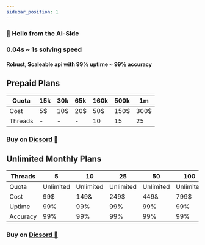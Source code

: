 ```yaml
---
sidebar_position: 1
---
```

### :wave: Hello from the Ai-Side

### 0.04s ~ 1s solving speed

#### Robust, Scaleable api with 99% uptime ~ 99% accuracy

## Prepaid Plans

| Quota   | 15k | 30k | 65k | 160k | 500k | 1m   |
| --------- | ----- | ----- | :---- | ------ | ------ | ------ |
| Cost    | 5$  | 10$ | 20$ | 50$  | 150$ | 300$ |
| Threads | -   | -   | -   | 10   | 15   | 25   |

### Buy on [Dicsord 🔗](https://discord.gg/E7FfzhZqzA)

## Unlimited Monthly Plans

| Threads  | 5         | 10        | 25        | 50        | 100       | 200       | 300       | 600       | 1000      |
| ---------- | ----------- | ----------- | ----------- | ----------- | ----------- | ----------- | ----------- | ----------- | ----------- |
| Quota    | Unlimited | Unlimited | Unlimited | Unlimited | Unlimited | Unlimited | Unlimited | Unlimited | Unlimited |
| Cost     | 99$       | 149&      | 249$      | 449&      | 799$      | 1449$     | 1999$     | 3900&     | 6999$     |
| Uptime   | 99%       | 99%       | 99%       | 99%       | 99%       | 99%       | 99%       | 99%       | 99%       |
| Accuracy | 99%       | 99%       | 99%       | 99%       | 99%       | 99%       | 99%       | 99%       | 99%       |


### Buy on [Dicsord 🔗](https://discord.gg/E7FfzhZqzA)
